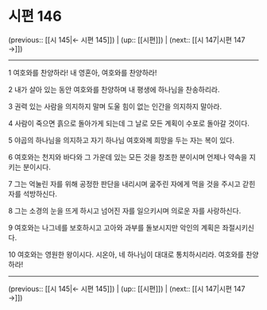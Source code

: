 # 시편 146

(previous:: [[시 145|← 시편 145]]) | (up:: [[시편]]) | (next:: [[시 147|시편 147 →]])

***




1 
여호와를 찬양하라! 내 영혼아, 여호와를 찬양하라! 



2 
내가 살아 있는 동안 여호와를 찬양하며 내 평생에 하나님을 찬송하리라. 



3 
권력 있는 사람을 의지하지 말며 도울 힘이 없는 인간을 의지하지 말아라. 



4 
사람이 죽으면 흙으로 돌아가게 되는데 그 날로 모든 계획이 수포로 돌아갈 것이다. 



5 
야곱의 하나님을 의지하고 자기 하나님 여호와께 희망을 두는 자는 복이 있다. 



6 
여호와는 천지와 바다와 그 가운데 있는 모든 것을 창조한 분이시며 언제나 약속을 지키는 분이시다. 



7 
그는 억눌린 자를 위해 공정한 판단을 내리시며 굶주린 자에게 먹을 것을 주시고 갇힌 자를 석방하신다. 



8 
그는 소경의 눈을 뜨게 하시고 넘어진 자를 일으키시며 의로운 자를 사랑하신다. 



9 
여호와는 나그네를 보호하시고 고아와 과부를 돌보시지만 악인의 계획은 좌절시키신다. 



10 
여호와는 영원한 왕이시다. 시온아, 네 하나님이 대대로 통치하시리라. 여호와를 찬양하라!

***

(previous:: [[시 145|← 시편 145]]) | (up:: [[시편]]) | (next:: [[시 147|시편 147 →]])
